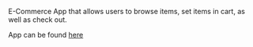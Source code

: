 E-Commerce App that allows users to browse items, set items in cart, as well as check out.

App can be found [here](https://waddy-leonvil-ecommerce.herokuapp.com/)
